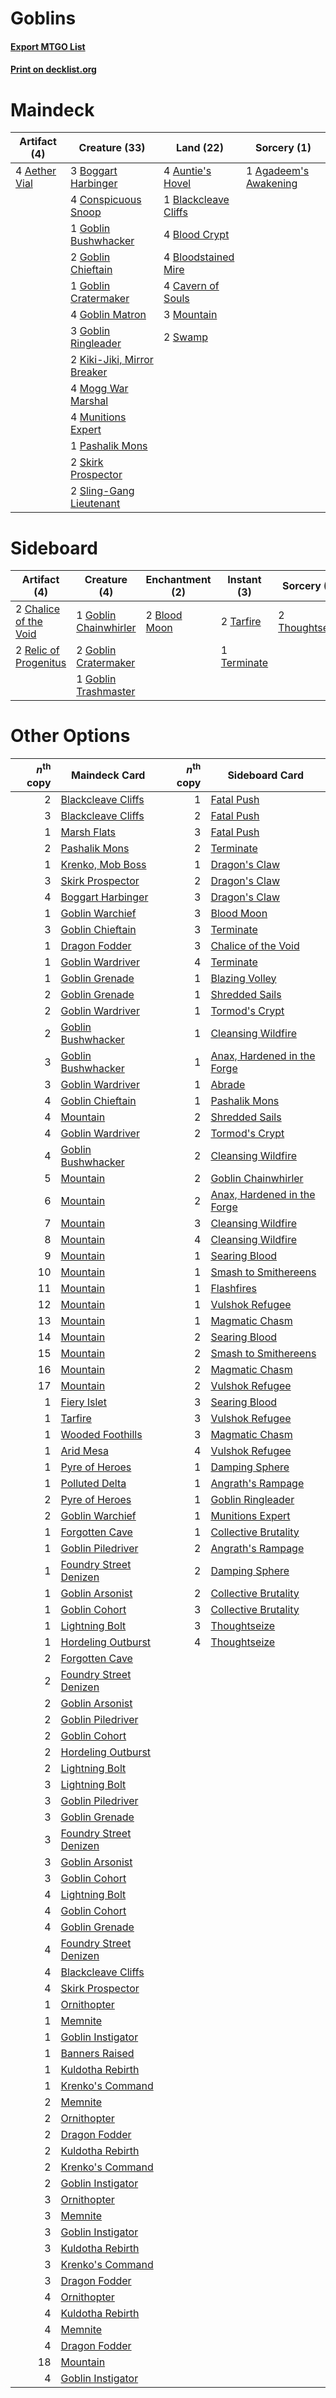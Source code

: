 # Goblins

#### [Export MTGO List](../collection/Goblins/Goblins.txt)
#### [Print on decklist.org](http://decklist.org/?deckmain=4%09Aether%20Vial%0A1%09Agadeem's%20Awakening%0A4%09Auntie's%20Hovel%0A1%09Blackcleave%20Cliffs%0A4%09Blood%20Crypt%0A4%09Bloodstained%20Mire%0A3%09Boggart%20Harbinger%0A4%09Cavern%20of%20Souls%0A4%09Conspicuous%20Snoop%0A1%09Goblin%20Bushwhacker%0A2%09Goblin%20Chieftain%0A1%09Goblin%20Cratermaker%0A4%09Goblin%20Matron%0A3%09Goblin%20Ringleader%0A2%09Kiki-Jiki,%20Mirror%20Breaker%0A4%09Mogg%20War%20Marshal%0A3%09Mountain%0A4%09Munitions%20Expert%0A1%09Pashalik%20Mons%0A2%09Skirk%20Prospector%0A2%09Sling-Gang%20Lieutenant%0A2%09Swamp&deckside=2%09Blood%20Moon%0A2%09Chalice%20of%20the%20Void%0A1%09Goblin%20Chainwhirler%0A2%09Goblin%20Cratermaker%0A1%09Goblin%20Trashmaster%0A2%09Relic%20of%20Progenitus%0A2%09Tarfire%0A1%09Terminate%0A2%09Thoughtseize)
# Maindeck

|                                     Artifact (4)                                      |                                            Creature (33)                                            |                                           Land (22)                                           |                                          Sorcery (1)                                           |
|---------------------------------------------------------------------------------------|-----------------------------------------------------------------------------------------------------|-----------------------------------------------------------------------------------------------|------------------------------------------------------------------------------------------------|
|4 [Aether Vial](http://gatherer.wizards.com/Pages/Card/Details.aspx?multiverseid=48146)|3 [Boggart Harbinger](http://gatherer.wizards.com/Pages/Card/Details.aspx?multiverseid=139441)       |4 [Auntie's Hovel](http://gatherer.wizards.com/Pages/Card/Details.aspx?multiverseid=153457)    |1 [Agadeem's Awakening](http://gatherer.wizards.com/Pages/Card/Details.aspx?multiverseid=491723)|
|                                                                                       |4 [Conspicuous Snoop](http://gatherer.wizards.com/Pages/Card/Details.aspx?multiverseid=485462)       |1 [Blackcleave Cliffs](http://gatherer.wizards.com/Pages/Card/Details.aspx?multiverseid=209401)|                                                                                                |
|                                                                                       |1 [Goblin Bushwhacker](http://gatherer.wizards.com/Pages/Card/Details.aspx?multiverseid=177501)      |4 [Blood Crypt](http://gatherer.wizards.com/Pages/Card/Details.aspx?multiverseid=97102)        |                                                                                                |
|                                                                                       |2 [Goblin Chieftain](http://gatherer.wizards.com/Pages/Card/Details.aspx?multiverseid=438481)        |4 [Bloodstained Mire](http://gatherer.wizards.com/Pages/Card/Details.aspx?multiverseid=405094) |                                                                                                |
|                                                                                       |1 [Goblin Cratermaker](http://gatherer.wizards.com/Pages/Card/Details.aspx?multiverseid=452853)      |4 [Cavern of Souls](http://gatherer.wizards.com/Pages/Card/Details.aspx?multiverseid=278058)   |                                                                                                |
|                                                                                       |4 [Goblin Matron](http://gatherer.wizards.com/Pages/Card/Details.aspx?multiverseid=15810)            |3 [Mountain](http://gatherer.wizards.com/Pages/Card/Details.aspx?multiverseid=439859)          |                                                                                                |
|                                                                                       |3 [Goblin Ringleader](http://gatherer.wizards.com/Pages/Card/Details.aspx?multiverseid=27664)        |2 [Swamp](http://gatherer.wizards.com/Pages/Card/Details.aspx?multiverseid=439858)             |                                                                                                |
|                                                                                       |2 [Kiki-Jiki, Mirror Breaker](http://gatherer.wizards.com/Pages/Card/Details.aspx?multiverseid=50321)|                                                                                               |                                                                                                |
|                                                                                       |4 [Mogg War Marshal](http://gatherer.wizards.com/Pages/Card/Details.aspx?multiverseid=157924)        |                                                                                               |                                                                                                |
|                                                                                       |4 [Munitions Expert](http://gatherer.wizards.com/Pages/Card/Details.aspx?multiverseid=464158)        |                                                                                               |                                                                                                |
|                                                                                       |1 [Pashalik Mons](http://gatherer.wizards.com/Pages/Card/Details.aspx?multiverseid=464087)           |                                                                                               |                                                                                                |
|                                                                                       |2 [Skirk Prospector](http://gatherer.wizards.com/Pages/Card/Details.aspx?multiverseid=159051)        |                                                                                               |                                                                                                |
|                                                                                       |2 [Sling-Gang Lieutenant](http://gatherer.wizards.com/Pages/Card/Details.aspx?multiverseid=464057)   |                                                                                               |                                                                                                |


# Sideboard

|                                          Artifact (4)                                          |                                          Creature (4)                                          |                                   Enchantment (2)                                    |                                     Instant (3)                                      |                                       Sorcery (2)                                       |
|------------------------------------------------------------------------------------------------|------------------------------------------------------------------------------------------------|--------------------------------------------------------------------------------------|--------------------------------------------------------------------------------------|-----------------------------------------------------------------------------------------|
|2 [Chalice of the Void](http://gatherer.wizards.com/Pages/Card/Details.aspx?multiverseid=442211)|1 [Goblin Chainwhirler](http://gatherer.wizards.com/Pages/Card/Details.aspx?multiverseid=443017)|2 [Blood Moon](http://gatherer.wizards.com/Pages/Card/Details.aspx?multiverseid=45386)|2 [Tarfire](http://gatherer.wizards.com/Pages/Card/Details.aspx?multiverseid=157921)  |2 [Thoughtseize](http://gatherer.wizards.com/Pages/Card/Details.aspx?multiverseid=438676)|
|2 [Relic of Progenitus](http://gatherer.wizards.com/Pages/Card/Details.aspx?multiverseid=174824)|2 [Goblin Cratermaker](http://gatherer.wizards.com/Pages/Card/Details.aspx?multiverseid=452853) |                                                                                      |1 [Terminate](http://gatherer.wizards.com/Pages/Card/Details.aspx?multiverseid=176449)|                                                                                         |
|                                                                                                |1 [Goblin Trashmaster](http://gatherer.wizards.com/Pages/Card/Details.aspx?multiverseid=447280) |                                                                                      |                                                                                      |                                                                                         |


# Other Options

|*n*<sup>th</sup> copy|                                          Maindeck Card                                          |*n*<sup>th</sup> copy|                                            Sideboard Card                                            |
|--------------------:|-------------------------------------------------------------------------------------------------|--------------------:|------------------------------------------------------------------------------------------------------|
|                    2|[Blackcleave Cliffs](http://gatherer.wizards.com/Pages/Card/Details.aspx?multiverseid=209401)    |                    1|[Fatal Push](http://gatherer.wizards.com/Pages/Card/Details.aspx?multiverseid=423724)                 |
|                    3|[Blackcleave Cliffs](http://gatherer.wizards.com/Pages/Card/Details.aspx?multiverseid=209401)    |                    2|[Fatal Push](http://gatherer.wizards.com/Pages/Card/Details.aspx?multiverseid=423724)                 |
|                    1|[Marsh Flats](http://gatherer.wizards.com/Pages/Card/Details.aspx?multiverseid=405101)           |                    3|[Fatal Push](http://gatherer.wizards.com/Pages/Card/Details.aspx?multiverseid=423724)                 |
|                    2|[Pashalik Mons](http://gatherer.wizards.com/Pages/Card/Details.aspx?multiverseid=464087)         |                    2|[Terminate](http://gatherer.wizards.com/Pages/Card/Details.aspx?multiverseid=176449)                  |
|                    1|[Krenko, Mob Boss](http://gatherer.wizards.com/Pages/Card/Details.aspx?multiverseid=386339)      |                    1|[Dragon's Claw](http://gatherer.wizards.com/Pages/Card/Details.aspx?multiverseid=129527)              |
|                    3|[Skirk Prospector](http://gatherer.wizards.com/Pages/Card/Details.aspx?multiverseid=159051)      |                    2|[Dragon's Claw](http://gatherer.wizards.com/Pages/Card/Details.aspx?multiverseid=129527)              |
|                    4|[Boggart Harbinger](http://gatherer.wizards.com/Pages/Card/Details.aspx?multiverseid=139441)     |                    3|[Dragon's Claw](http://gatherer.wizards.com/Pages/Card/Details.aspx?multiverseid=129527)              |
|                    1|[Goblin Warchief](http://gatherer.wizards.com/Pages/Card/Details.aspx?multiverseid=157934)       |                    3|[Blood Moon](http://gatherer.wizards.com/Pages/Card/Details.aspx?multiverseid=45386)                  |
|                    3|[Goblin Chieftain](http://gatherer.wizards.com/Pages/Card/Details.aspx?multiverseid=438481)      |                    3|[Terminate](http://gatherer.wizards.com/Pages/Card/Details.aspx?multiverseid=176449)                  |
|                    1|[Dragon Fodder](http://gatherer.wizards.com/Pages/Card/Details.aspx?multiverseid=174936)         |                    3|[Chalice of the Void](http://gatherer.wizards.com/Pages/Card/Details.aspx?multiverseid=442211)        |
|                    1|[Goblin Wardriver](http://gatherer.wizards.com/Pages/Card/Details.aspx?multiverseid=438490)      |                    4|[Terminate](http://gatherer.wizards.com/Pages/Card/Details.aspx?multiverseid=176449)                  |
|                    1|[Goblin Grenade](http://gatherer.wizards.com/Pages/Card/Details.aspx?multiverseid=438485)        |                    1|[Blazing Volley](http://gatherer.wizards.com/Pages/Card/Details.aspx?multiverseid=426821)             |
|                    2|[Goblin Grenade](http://gatherer.wizards.com/Pages/Card/Details.aspx?multiverseid=438485)        |                    1|[Shredded Sails](http://gatherer.wizards.com/Pages/Card/Details.aspx?multiverseid=479656)             |
|                    2|[Goblin Wardriver](http://gatherer.wizards.com/Pages/Card/Details.aspx?multiverseid=438490)      |                    1|[Tormod's Crypt](http://gatherer.wizards.com/Pages/Card/Details.aspx?multiverseid=389723)             |
|                    2|[Goblin Bushwhacker](http://gatherer.wizards.com/Pages/Card/Details.aspx?multiverseid=177501)    |                    1|[Cleansing Wildfire](http://gatherer.wizards.com/Pages/Card/Details.aspx?multiverseid=491777)         |
|                    3|[Goblin Bushwhacker](http://gatherer.wizards.com/Pages/Card/Details.aspx?multiverseid=177501)    |                    1|[Anax, Hardened in the Forge](http://gatherer.wizards.com/Pages/Card/Details.aspx?multiverseid=476376)|
|                    3|[Goblin Wardriver](http://gatherer.wizards.com/Pages/Card/Details.aspx?multiverseid=438490)      |                    1|[Abrade](http://gatherer.wizards.com/Pages/Card/Details.aspx?multiverseid=430772)                     |
|                    4|[Goblin Chieftain](http://gatherer.wizards.com/Pages/Card/Details.aspx?multiverseid=438481)      |                    1|[Pashalik Mons](http://gatherer.wizards.com/Pages/Card/Details.aspx?multiverseid=464087)              |
|                    4|[Mountain](http://gatherer.wizards.com/Pages/Card/Details.aspx?multiverseid=439859)              |                    2|[Shredded Sails](http://gatherer.wizards.com/Pages/Card/Details.aspx?multiverseid=479656)             |
|                    4|[Goblin Wardriver](http://gatherer.wizards.com/Pages/Card/Details.aspx?multiverseid=438490)      |                    2|[Tormod's Crypt](http://gatherer.wizards.com/Pages/Card/Details.aspx?multiverseid=389723)             |
|                    4|[Goblin Bushwhacker](http://gatherer.wizards.com/Pages/Card/Details.aspx?multiverseid=177501)    |                    2|[Cleansing Wildfire](http://gatherer.wizards.com/Pages/Card/Details.aspx?multiverseid=491777)         |
|                    5|[Mountain](http://gatherer.wizards.com/Pages/Card/Details.aspx?multiverseid=439859)              |                    2|[Goblin Chainwhirler](http://gatherer.wizards.com/Pages/Card/Details.aspx?multiverseid=443017)        |
|                    6|[Mountain](http://gatherer.wizards.com/Pages/Card/Details.aspx?multiverseid=439859)              |                    2|[Anax, Hardened in the Forge](http://gatherer.wizards.com/Pages/Card/Details.aspx?multiverseid=476376)|
|                    7|[Mountain](http://gatherer.wizards.com/Pages/Card/Details.aspx?multiverseid=439859)              |                    3|[Cleansing Wildfire](http://gatherer.wizards.com/Pages/Card/Details.aspx?multiverseid=491777)         |
|                    8|[Mountain](http://gatherer.wizards.com/Pages/Card/Details.aspx?multiverseid=439859)              |                    4|[Cleansing Wildfire](http://gatherer.wizards.com/Pages/Card/Details.aspx?multiverseid=491777)         |
|                    9|[Mountain](http://gatherer.wizards.com/Pages/Card/Details.aspx?multiverseid=439859)              |                    1|[Searing Blood](http://gatherer.wizards.com/Pages/Card/Details.aspx?multiverseid=378483)              |
|                   10|[Mountain](http://gatherer.wizards.com/Pages/Card/Details.aspx?multiverseid=439859)              |                    1|[Smash to Smithereens](http://gatherer.wizards.com/Pages/Card/Details.aspx?multiverseid=397795)       |
|                   11|[Mountain](http://gatherer.wizards.com/Pages/Card/Details.aspx?multiverseid=439859)              |                    1|[Flashfires](http://gatherer.wizards.com/Pages/Card/Details.aspx?multiverseid=796)                    |
|                   12|[Mountain](http://gatherer.wizards.com/Pages/Card/Details.aspx?multiverseid=439859)              |                    1|[Vulshok Refugee](http://gatherer.wizards.com/Pages/Card/Details.aspx?multiverseid=218038)            |
|                   13|[Mountain](http://gatherer.wizards.com/Pages/Card/Details.aspx?multiverseid=439859)              |                    1|[Magmatic Chasm](http://gatherer.wizards.com/Pages/Card/Details.aspx?multiverseid=394620)             |
|                   14|[Mountain](http://gatherer.wizards.com/Pages/Card/Details.aspx?multiverseid=439859)              |                    2|[Searing Blood](http://gatherer.wizards.com/Pages/Card/Details.aspx?multiverseid=378483)              |
|                   15|[Mountain](http://gatherer.wizards.com/Pages/Card/Details.aspx?multiverseid=439859)              |                    2|[Smash to Smithereens](http://gatherer.wizards.com/Pages/Card/Details.aspx?multiverseid=397795)       |
|                   16|[Mountain](http://gatherer.wizards.com/Pages/Card/Details.aspx?multiverseid=439859)              |                    2|[Magmatic Chasm](http://gatherer.wizards.com/Pages/Card/Details.aspx?multiverseid=394620)             |
|                   17|[Mountain](http://gatherer.wizards.com/Pages/Card/Details.aspx?multiverseid=439859)              |                    2|[Vulshok Refugee](http://gatherer.wizards.com/Pages/Card/Details.aspx?multiverseid=218038)            |
|                    1|[Fiery Islet](http://gatherer.wizards.com/Pages/Card/Details.aspx?multiverseid=464187)           |                    3|[Searing Blood](http://gatherer.wizards.com/Pages/Card/Details.aspx?multiverseid=378483)              |
|                    1|[Tarfire](http://gatherer.wizards.com/Pages/Card/Details.aspx?multiverseid=157921)               |                    3|[Vulshok Refugee](http://gatherer.wizards.com/Pages/Card/Details.aspx?multiverseid=218038)            |
|                    1|[Wooded Foothills](http://gatherer.wizards.com/Pages/Card/Details.aspx?multiverseid=405116)      |                    3|[Magmatic Chasm](http://gatherer.wizards.com/Pages/Card/Details.aspx?multiverseid=394620)             |
|                    1|[Arid Mesa](http://gatherer.wizards.com/Pages/Card/Details.aspx?multiverseid=405092)             |                    4|[Vulshok Refugee](http://gatherer.wizards.com/Pages/Card/Details.aspx?multiverseid=218038)            |
|                    1|[Pyre of Heroes](http://gatherer.wizards.com/Pages/Card/Details.aspx?multiverseid=503857)        |                    1|[Damping Sphere](http://gatherer.wizards.com/Pages/Card/Details.aspx?multiverseid=443101)             |
|                    1|[Polluted Delta](http://gatherer.wizards.com/Pages/Card/Details.aspx?multiverseid=405104)        |                    1|[Angrath's Rampage](http://gatherer.wizards.com/Pages/Card/Details.aspx?multiverseid=461112)          |
|                    2|[Pyre of Heroes](http://gatherer.wizards.com/Pages/Card/Details.aspx?multiverseid=503857)        |                    1|[Goblin Ringleader](http://gatherer.wizards.com/Pages/Card/Details.aspx?multiverseid=27664)           |
|                    2|[Goblin Warchief](http://gatherer.wizards.com/Pages/Card/Details.aspx?multiverseid=157934)       |                    1|[Munitions Expert](http://gatherer.wizards.com/Pages/Card/Details.aspx?multiverseid=464158)           |
|                    1|[Forgotten Cave](http://gatherer.wizards.com/Pages/Card/Details.aspx?multiverseid=376344)        |                    1|[Collective Brutality](http://gatherer.wizards.com/Pages/Card/Details.aspx?multiverseid=414380)       |
|                    1|[Goblin Piledriver](http://gatherer.wizards.com/Pages/Card/Details.aspx?multiverseid=40193)      |                    2|[Angrath's Rampage](http://gatherer.wizards.com/Pages/Card/Details.aspx?multiverseid=461112)          |
|                    1|[Foundry Street Denizen](http://gatherer.wizards.com/Pages/Card/Details.aspx?multiverseid=438478)|                    2|[Damping Sphere](http://gatherer.wizards.com/Pages/Card/Details.aspx?multiverseid=443101)             |
|                    1|[Goblin Arsonist](http://gatherer.wizards.com/Pages/Card/Details.aspx?multiverseid=368478)       |                    2|[Collective Brutality](http://gatherer.wizards.com/Pages/Card/Details.aspx?multiverseid=414380)       |
|                    1|[Goblin Cohort](http://gatherer.wizards.com/Pages/Card/Details.aspx?multiverseid=74433)          |                    3|[Collective Brutality](http://gatherer.wizards.com/Pages/Card/Details.aspx?multiverseid=414380)       |
|                    1|[Lightning Bolt](http://gatherer.wizards.com/Pages/Card/Details.aspx?multiverseid=806)           |                    3|[Thoughtseize](http://gatherer.wizards.com/Pages/Card/Details.aspx?multiverseid=438676)               |
|                    1|[Hordeling Outburst](http://gatherer.wizards.com/Pages/Card/Details.aspx?multiverseid=442123)    |                    4|[Thoughtseize](http://gatherer.wizards.com/Pages/Card/Details.aspx?multiverseid=438676)               |
|                    2|[Forgotten Cave](http://gatherer.wizards.com/Pages/Card/Details.aspx?multiverseid=376344)        |                     |                                                                                                      |
|                    2|[Foundry Street Denizen](http://gatherer.wizards.com/Pages/Card/Details.aspx?multiverseid=438478)|                     |                                                                                                      |
|                    2|[Goblin Arsonist](http://gatherer.wizards.com/Pages/Card/Details.aspx?multiverseid=368478)       |                     |                                                                                                      |
|                    2|[Goblin Piledriver](http://gatherer.wizards.com/Pages/Card/Details.aspx?multiverseid=40193)      |                     |                                                                                                      |
|                    2|[Goblin Cohort](http://gatherer.wizards.com/Pages/Card/Details.aspx?multiverseid=74433)          |                     |                                                                                                      |
|                    2|[Hordeling Outburst](http://gatherer.wizards.com/Pages/Card/Details.aspx?multiverseid=442123)    |                     |                                                                                                      |
|                    2|[Lightning Bolt](http://gatherer.wizards.com/Pages/Card/Details.aspx?multiverseid=806)           |                     |                                                                                                      |
|                    3|[Lightning Bolt](http://gatherer.wizards.com/Pages/Card/Details.aspx?multiverseid=806)           |                     |                                                                                                      |
|                    3|[Goblin Piledriver](http://gatherer.wizards.com/Pages/Card/Details.aspx?multiverseid=40193)      |                     |                                                                                                      |
|                    3|[Goblin Grenade](http://gatherer.wizards.com/Pages/Card/Details.aspx?multiverseid=438485)        |                     |                                                                                                      |
|                    3|[Foundry Street Denizen](http://gatherer.wizards.com/Pages/Card/Details.aspx?multiverseid=438478)|                     |                                                                                                      |
|                    3|[Goblin Arsonist](http://gatherer.wizards.com/Pages/Card/Details.aspx?multiverseid=368478)       |                     |                                                                                                      |
|                    3|[Goblin Cohort](http://gatherer.wizards.com/Pages/Card/Details.aspx?multiverseid=74433)          |                     |                                                                                                      |
|                    4|[Lightning Bolt](http://gatherer.wizards.com/Pages/Card/Details.aspx?multiverseid=806)           |                     |                                                                                                      |
|                    4|[Goblin Cohort](http://gatherer.wizards.com/Pages/Card/Details.aspx?multiverseid=74433)          |                     |                                                                                                      |
|                    4|[Goblin Grenade](http://gatherer.wizards.com/Pages/Card/Details.aspx?multiverseid=438485)        |                     |                                                                                                      |
|                    4|[Foundry Street Denizen](http://gatherer.wizards.com/Pages/Card/Details.aspx?multiverseid=438478)|                     |                                                                                                      |
|                    4|[Blackcleave Cliffs](http://gatherer.wizards.com/Pages/Card/Details.aspx?multiverseid=209401)    |                     |                                                                                                      |
|                    4|[Skirk Prospector](http://gatherer.wizards.com/Pages/Card/Details.aspx?multiverseid=159051)      |                     |                                                                                                      |
|                    1|[Ornithopter](http://gatherer.wizards.com/Pages/Card/Details.aspx?multiverseid=129665)           |                     |                                                                                                      |
|                    1|[Memnite](http://gatherer.wizards.com/Pages/Card/Details.aspx?multiverseid=194078)               |                     |                                                                                                      |
|                    1|[Goblin Instigator](http://gatherer.wizards.com/Pages/Card/Details.aspx?multiverseid=447278)     |                     |                                                                                                      |
|                    1|[Banners Raised](http://gatherer.wizards.com/Pages/Card/Details.aspx?multiverseid=240014)        |                     |                                                                                                      |
|                    1|[Kuldotha Rebirth](http://gatherer.wizards.com/Pages/Card/Details.aspx?multiverseid=194239)      |                     |                                                                                                      |
|                    1|[Krenko's Command](http://gatherer.wizards.com/Pages/Card/Details.aspx?multiverseid=386340)      |                     |                                                                                                      |
|                    2|[Memnite](http://gatherer.wizards.com/Pages/Card/Details.aspx?multiverseid=194078)               |                     |                                                                                                      |
|                    2|[Ornithopter](http://gatherer.wizards.com/Pages/Card/Details.aspx?multiverseid=129665)           |                     |                                                                                                      |
|                    2|[Dragon Fodder](http://gatherer.wizards.com/Pages/Card/Details.aspx?multiverseid=174936)         |                     |                                                                                                      |
|                    2|[Kuldotha Rebirth](http://gatherer.wizards.com/Pages/Card/Details.aspx?multiverseid=194239)      |                     |                                                                                                      |
|                    2|[Krenko's Command](http://gatherer.wizards.com/Pages/Card/Details.aspx?multiverseid=386340)      |                     |                                                                                                      |
|                    2|[Goblin Instigator](http://gatherer.wizards.com/Pages/Card/Details.aspx?multiverseid=447278)     |                     |                                                                                                      |
|                    3|[Ornithopter](http://gatherer.wizards.com/Pages/Card/Details.aspx?multiverseid=129665)           |                     |                                                                                                      |
|                    3|[Memnite](http://gatherer.wizards.com/Pages/Card/Details.aspx?multiverseid=194078)               |                     |                                                                                                      |
|                    3|[Goblin Instigator](http://gatherer.wizards.com/Pages/Card/Details.aspx?multiverseid=447278)     |                     |                                                                                                      |
|                    3|[Kuldotha Rebirth](http://gatherer.wizards.com/Pages/Card/Details.aspx?multiverseid=194239)      |                     |                                                                                                      |
|                    3|[Krenko's Command](http://gatherer.wizards.com/Pages/Card/Details.aspx?multiverseid=386340)      |                     |                                                                                                      |
|                    3|[Dragon Fodder](http://gatherer.wizards.com/Pages/Card/Details.aspx?multiverseid=174936)         |                     |                                                                                                      |
|                    4|[Ornithopter](http://gatherer.wizards.com/Pages/Card/Details.aspx?multiverseid=129665)           |                     |                                                                                                      |
|                    4|[Kuldotha Rebirth](http://gatherer.wizards.com/Pages/Card/Details.aspx?multiverseid=194239)      |                     |                                                                                                      |
|                    4|[Memnite](http://gatherer.wizards.com/Pages/Card/Details.aspx?multiverseid=194078)               |                     |                                                                                                      |
|                    4|[Dragon Fodder](http://gatherer.wizards.com/Pages/Card/Details.aspx?multiverseid=174936)         |                     |                                                                                                      |
|                   18|[Mountain](http://gatherer.wizards.com/Pages/Card/Details.aspx?multiverseid=439859)              |                     |                                                                                                      |
|                    4|[Goblin Instigator](http://gatherer.wizards.com/Pages/Card/Details.aspx?multiverseid=447278)     |                     |                                                                                                      |

